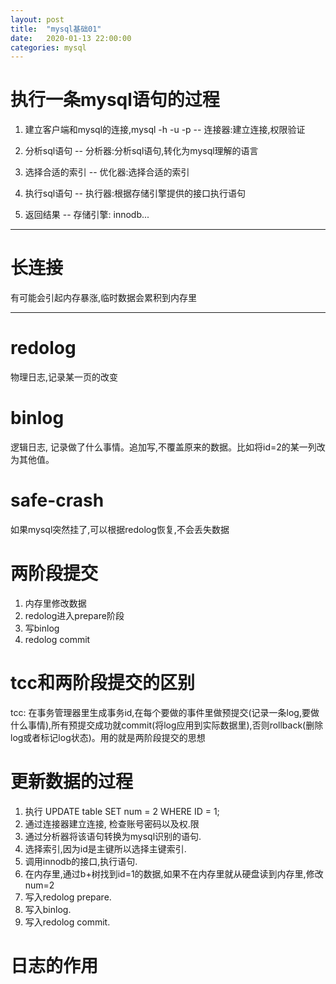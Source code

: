 ```yaml
---
layout: post
title:  "mysql基础01"
date:   2020-01-13 22:00:00
categories: mysql
---
```


# 执行一条mysql语句的过程

1. 建立客户端和mysql的连接,mysql -h -u -p -- 连接器:建立连接,权限验证

2. 分析sql语句 -- 分析器:分析sql语句,转化为mysql理解的语言

3. 选择合适的索引 -- 优化器:选择合适的索引

4. 执行sql语句 -- 执行器:根据存储引擎提供的接口执行语句

5. 返回结果 -- 存储引擎: innodb...

----

# 长连接

有可能会引起内存暴涨,临时数据会累积到内存里

----


# redolog

物理日志,记录某一页的改变

# binlog

逻辑日志, 记录做了什么事情。追加写,不覆盖原来的数据。比如将id=2的某一列改为其他值。

# safe-crash

如果mysql突然挂了,可以根据redolog恢复,不会丢失数据

# 两阶段提交

1. 内存里修改数据 
2. redolog进入prepare阶段
3. 写binlog
4. redolog commit

# tcc和两阶段提交的区别

tcc: 在事务管理器里生成事务id,在每个要做的事件里做预提交(记录一条log,要做什么事情),所有预提交成功就commit(将log应用到实际数据里),否则rollback(删除log或者标记log状态)。用的就是两阶段提交的思想

# 更新数据的过程

1. 执行 UPDATE table SET num = 2 WHERE ID = 1;
2. 通过连接器建立连接, 检查账号密码以及权.限
3. 通过分析器将该语句转换为mysql识别的语句.
4. 选择索引,因为id是主键所以选择主键索引.
5. 调用innodb的接口,执行语句.
6. 在内存里,通过b+树找到id=1的数据,如果不在内存里就从硬盘读到内存里,修改num=2
7. 写入redolog prepare.
8. 写入binlog.
9. 写入redolog commit.

# 日志的作用